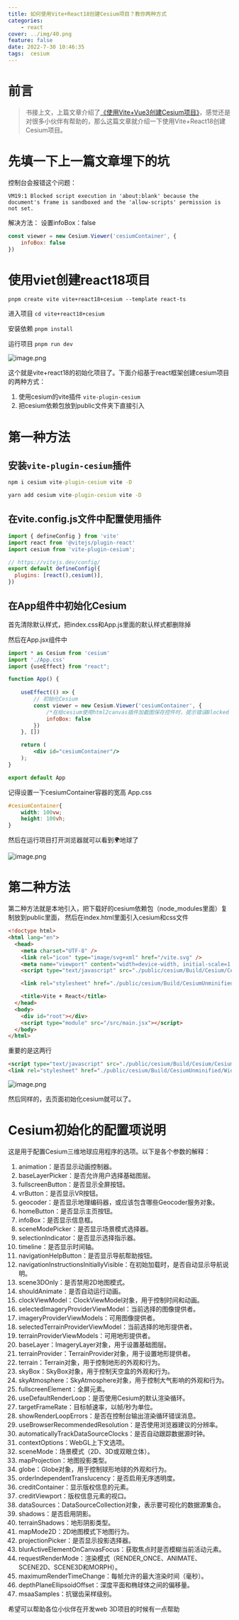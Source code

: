 ```yaml
---
title: 如何使用Vite+React18创建Cesium项目？教你两种方式
categories:
    - react
cover: ../img/40.png
feature: false
date: 2022-7-30 10:46:35
tags:  cesium 
---
```


# 前言

> 书接上文，上篇文章介绍了[《使用Vite+Vue3创建Cesium项目》](https://juejin.cn/post/7247669025874247735)，感觉还是对很多小伙伴有帮助的，那么这篇文章就介绍一下使用Vite+React18创建Cesium项目。

# 先填一下上一篇文章埋下的坑

控制台会报错这个问题：

`VM19:1 Blocked script execution in 'about:blank' because the document's frame is sandboxed and the 'allow-scripts' permission is not set.`

解决方法：
设置infoBox：false
```js
const viewer = new Cesium.Viewer('cesiumContainer', {
    infoBox: false
})
```

# 使用viet创建react18项目


`pnpm create vite vite+react18+cesium --template react-ts`

进入项目 `cd vite+react18+cesium`

安装依赖 `pnpm install`

运行项目 `pnpm run dev`


![image.png](https://p3-juejin.byteimg.com/tos-cn-i-k3u1fbpfcp/a122f1eb9ffa422b8b5dc50a573598c4~tplv-k3u1fbpfcp-jj-mark:0:0:0:0:q75.image#?w=3008&h=1960&s=325749&e=png&a=1&b=242424)

这个就是vite+react18的初始化项目了。下面介绍基于react框架创建cesium项目的两种方式：   
1. 使用cesium的vite插件 `vite-plugin-cesium`
2. 把cesium依赖包放到public文件夹下直接引入

# 第一种方法
## 安装`vite-plugin-cesium`插件

```cmd
npm i cesium vite-plugin-cesium vite -D

yarn add cesium vite-plugin-cesium vite -D
```

## 在vite.config.js文件中配置使用插件

```js
import { defineConfig } from 'vite'
import react from '@vitejs/plugin-react'
import cesium from 'vite-plugin-cesium';

// https://vitejs.dev/config/
export default defineConfig({
  plugins: [react(),cesium()],
})
```

## 在App组件中初始化Cesium
首先清除默认样式，把index.css和App.js里面的默认样式都删除掉

然后在App.jsx组件中

```jsx
import * as Cesium from 'cesium'
import './App.css'
import {useEffect} from "react";

function App() {
    
    useEffect(() => {
        // 初始化Cesium
        const viewer = new Cesium.Viewer('cesiumContainer', {
            /*在给cesium使用html2canvas插件加截图保存控件时，提示错误Blocked script execution in 'about:blank' because the document's frame is sandboxed and the 'allow-scripts' permission is not set.*/
            infoBox: false
        })
    }, [])

    return (
        <div id="cesiumContainer"/>
    );
}

export default App
```

记得设置一下cesiumContainer容器的宽高
App.css
```css
#cesiumContainer{
    width: 100vw;
    height: 100vh;
}
```

然后在运行项目打开浏览器就可以看到🌍地球了

![image.png](https://p9-juejin.byteimg.com/tos-cn-i-k3u1fbpfcp/c323812a2bac492a8aaedfa3d10e0338~tplv-k3u1fbpfcp-jj-mark:0:0:0:0:q75.image#?w=3008&h=1960&s=1915366&e=png&a=1&b=040404)


# 第二种方法

第二种方法就是本地引入，把下载好的cesium依赖包（node_modules里面）复制放到public里面， 然后在index.html里面引入cesium和css文件

```html
<!doctype html>
<html lang="en">
  <head>
    <meta charset="UTF-8" />
    <link rel="icon" type="image/svg+xml" href="/vite.svg" />
    <meta name="viewport" content="width=device-width, initial-scale=1.0" />
    <script type="text/javascript" src="./public/cesium/Build/Cesium/Cesium.js"></script>

    <link rel="stylesheet" href="./public/cesium/Build/CesiumUnminified/Widgets/widgets.css">

    <title>Vite + React</title>
  </head>
  <body>
    <div id="root"></div>
    <script type="module" src="/src/main.jsx"></script>
  </body>
</html>
```
重要的是这两行
```html
<script type="text/javascript" src="./public/cesium/Build/Cesium/Cesium.js"></script>
<link rel="stylesheet" href="./public/cesium/Build/CesiumUnminified/Widgets/widgets.css">
```
![image.png](https://p9-juejin.byteimg.com/tos-cn-i-k3u1fbpfcp/16827994e4a846a2ac83e1262e2dc164~tplv-k3u1fbpfcp-jj-mark:0:0:0:0:q75.image#?w=3008&h=1960&s=5817116&e=png&a=1&b=2e2732)

然后同样的，去页面初始化cesium就可以了。

# Cesium初始化的配置项说明
这是用于配置Cesium三维地球应用程序的选项。以下是各个参数的解释：

1. animation：是否显示动画控制器。
2. baseLayerPicker：是否允许用户选择基础图层。
3. fullscreenButton：是否显示全屏按钮。
4. vrButton：是否显示VR按钮。
5. geocoder：是否显示地理编码器，或应该包含哪些Geocoder服务对象。
6. homeButton：是否显示主页按钮。
7. infoBox：是否显示信息框。
8. sceneModePicker：是否显示场景模式选择器。
9. selectionIndicator：是否显示选择指示器。
10. timeline：是否显示时间轴。
11. navigationHelpButton：是否显示导航帮助按钮。
12. navigationInstructionsInitiallyVisible：在初始加载时，是否自动显示导航说明。
13. scene3DOnly：是否禁用2D地图模式。
14. shouldAnimate：是否自动运行动画。
15. clockViewModel：ClockViewModel对象，用于控制时间和动画。
16. selectedImageryProviderViewModel：当前选择的图像提供者。
17. imageryProviderViewModels：可用图像提供者。
18. selectedTerrainProviderViewModel：当前选择的地形提供者。
19. terrainProviderViewModels：可用地形提供者。
20. baseLayer：ImageryLayer对象，用于设置基础图层。
21. terrainProvider：TerrainProvider对象，用于设置地形提供者。
22. terrain：Terrain对象，用于控制地形的外观和行为。
23. skyBox：SkyBox对象，用于控制天空盒的外观和行为。
24. skyAtmosphere：SkyAtmosphere对象，用于控制大气影响的外观和行为。
25. fullscreenElement：全屏元素。
26. useDefaultRenderLoop：是否使用Cesium的默认渲染循环。
27. targetFrameRate：目标帧速率，以帧/秒为单位。
28. showRenderLoopErrors：是否在控制台输出渲染循环错误消息。
29. useBrowserRecommendedResolution：是否使用浏览器建议的分辨率。
30. automaticallyTrackDataSourceClocks：是否自动跟踪数据源时钟。
31. contextOptions：WebGL上下文选项。
32. sceneMode：场景模式（2D、3D或双眼立体）。
33. mapProjection：地图投影类型。
34. globe：Globe对象，用于控制球形地球的外观和行为。
35. orderIndependentTranslucency：是否启用无序透明度。
36. creditContainer：显示版权信息的元素。
37. creditViewport：版权信息元素的视口。
38. dataSources：DataSourceCollection对象，表示要可视化的数据源集合。
39. shadows：是否启用阴影。
40. terrainShadows：地形阴影类型。
41. mapMode2D：2D地图模式下地图行为。
42. projectionPicker：是否显示投影选择器。
43. blurActiveElementOnCanvasFocus：获取焦点时是否模糊当前活动元素。
44. requestRenderMode：渲染模式（RENDER_ONCE、ANIMATE、SCENE2D、SCENE3D和MORPH）。
45. maximumRenderTimeChange：每帧允许的最大渲染时间（毫秒）。
46. depthPlaneEllipsoidOffset：深度平面和椭球体之间的偏移量。
47. msaaSamples：抗锯齿采样级别。

希望可以帮助各位小伙伴在开发web 3D项目的时候有一点帮助
